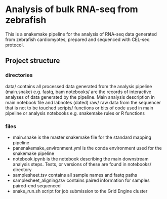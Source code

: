 
# Analysis of bulk RNA-seq from zebrafish

This is a snakemake pipeline for the analysis of RNA-seq data generated from zebrafish cardiomyotes, prepared and sequenced with CEL-seq protocol.

## Project structure

### directories
data/ contains all processed data generated from the analysis pipeline (main.snake) e.g. fastq, bam
notebooks/ are the records of interactive analyses of data generated by the pipeline. Main analysis description in main notebook file and labnotes (dated)
raw/ raw data from the sequencer that is not to be touched
scripts/ functions or bits of code used in main pipeline or analysis notebooks e.g. snakemake rules or R functions

### files
* main.snake is the master snakemake file for the standard mapping pipeline
* pansnakemake_environment.yml is the conda environment used for the snakemake pipeline
* notebook.ipynb is the notebook describing the main downstream analysis steps. Tests, or versions of these are found in notebooks/ directory
* samplesheet.tsv contains all sample names and fastq paths
* samplesheet_aligning.tsv contains paired information for samples paired-end sequenced
* snake_run.sh script for job submission to the Grid Engine cluster
